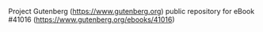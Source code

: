 Project Gutenberg (https://www.gutenberg.org) public repository for eBook #41016 (https://www.gutenberg.org/ebooks/41016)
